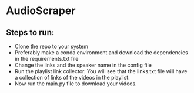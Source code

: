 # AudioScraper

## Steps to run:

- Clone the repo to your system
- Preferably make a conda environment and download the dependencies in the requirements.txt file
- Change the links and the speaker name in the config file
- Run the playlist link collector. You will see that the links.txt file will have a collection of links of the videos in the playlist.
- Now run the main.py file to download your videos.
